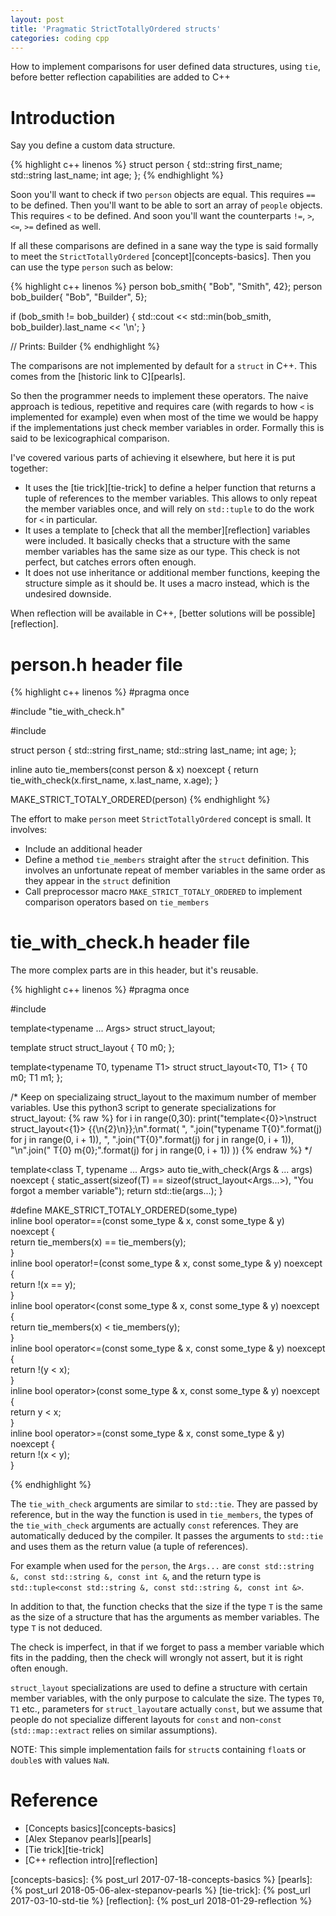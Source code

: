 ```yaml
---
layout: post
title: 'Pragmatic StrictTotallyOrdered structs'
categories: coding cpp
---
```


How to implement comparisons for user defined data structures, using `tie`,
before better reflection capabilities are added to C++


# Introduction

Say you define a custom data structure.

{% highlight c++ linenos %}
struct person {
  std::string first_name;
  std::string last_name;
  int age;
};
{% endhighlight %}

Soon you'll want to check if two `person` objects are equal. This requires `==`
to be defined. Then you'll want to be able to sort an array of `people`
objects. This requires `<` to be defined. And soon you'll want the counterparts
`!=`, `>`, `<=`, `>=` defined as well.

If all these comparisons are defined in a sane way the type is said formally to
meet the `StrictTotallyOrdered` [concept][concepts-basics]. Then you can use
the type `person` such as below:

{% highlight c++ linenos %}
person bob_smith{ "Bob", "Smith", 42};
person bob_builder{ "Bob", "Builder", 5};

if (bob_smith != bob_builder) {
  std::cout << std::min(bob_smith, bob_builder).last_name << '\n';
}

// Prints: Builder
{% endhighlight %}

The comparisons are not implemented by default for a `struct` in C++. This
comes from the [historic link to C][pearls].

So then the programmer needs to implement these operators. The naive approach
is tedious, repetitive and requires care (with regards to how `<` is
implemented for example) even when most of the time we would be happy if the
implementations just check member variables in order. Formally this is said to
be lexicographical comparison.

I've covered various parts of achieving it elsewhere, but here it is put
together:

- It uses the [tie trick][tie-trick] to define a helper function that returns a
  tuple of references to the member variables. This allows to only repeat the
  member variables once, and will rely on `std::tuple` to do the work for `<`
  in particular.
- It uses a template to [check that all the member][reflection] variables were
  included. It basically checks that a structure with the same member variables
  has the same size as our type. This check is not perfect, but catches errors
  often enough.
- It does not use inheritance or additional member functions, keeping the
  structure simple as it should be. It uses a macro instead, which is the
  undesired downside.

When reflection will be available in C++, [better solutions will be
possible][reflection].

# person.h header file
{% highlight c++ linenos %}
#pragma once

#include "tie_with_check.h"

#include <string>

struct person {
  std::string first_name;
  std::string last_name;
  int age;
};

inline auto tie_members(const person & x) noexcept {
  return tie_with_check<person>(x.first_name, x.last_name, x.age);
}

MAKE_STRICT_TOTALY_ORDERED(person)
{% endhighlight %}

The effort to make `person` meet `StrictTotallyOrdered` concept is small. It
involves:

- Include an additional header
- Define a method `tie_members` straight after the `struct` definition.  This
  involves an unfortunate repeat of member variables in the same order as they
  appear in the `struct` definition
- Call preprocessor macro `MAKE_STRICT_TOTALY_ORDERED` to implement comparison
  operators based on `tie_members`


# tie_with_check.h header file

The more complex parts are in this header, but it's reusable.

{% highlight c++ linenos %}
#pragma once

#include <tuple>

template<typename ... Args>
struct struct_layout;

template<typename T0>
struct struct_layout<T0>
{
  T0 m0;
};

template<typename T0, typename T1>
struct struct_layout<T0, T1>
{
  T0 m0;
  T1 m1;
};

/*
Keep on specializaing struct_layout to the maximum number of member variables.
Use this python3 script to generate specializations for struct_layout:
{% raw %}
for i in range(0,30):
  print("template<{0}>\nstruct struct_layout<{1}> {{\n{2}\n}};\n".format(
    ", ".join("typename T{0}".format(j) for j in range(0, i + 1)),
    ", ".join("T{0}".format(j) for j in range(0, i + 1)),
    "\n".join("  T{0} m{0};".format(j) for j in range(0, i + 1))
    ))
{% endraw %}
*/

template<class T, typename ... Args>
auto tie_with_check(Args & ... args) noexcept
{
  static_assert(sizeof(T) == sizeof(struct_layout<Args...>),
      "You forgot a member variable");
  return std::tie(args...);
}

#define MAKE_STRICT_TOTALY_ORDERED(some_type) \
inline bool operator==(const some_type & x, const some_type & y) noexcept { \
  return tie_members(x) == tie_members(y); \
} \
inline bool operator!=(const some_type & x, const some_type & y) noexcept { \
  return !(x == y); \
} \
inline bool operator<(const some_type & x, const some_type & y) noexcept { \
  return tie_members(x) < tie_members(y); \
} \
inline bool operator<=(const some_type & x, const some_type & y) noexcept { \
  return !(y < x); \
} \
inline bool operator>(const some_type & x, const some_type & y) noexcept { \
  return y < x; \
} \
inline bool operator>=(const some_type & x, const some_type & y) noexcept { \
  return !(x < y); \
}

{% endhighlight %}

The `tie_with_check` arguments are similar to `std::tie`. They are passed by
reference, but in the way the function is used in `tie_members`, the types of
the `tie_with_check` arguments are actually `const` references. They are
automatically deduced by the compiler. It passes the arguments to `std::tie`
and uses them as the return value (a tuple of references).

For example when used for the `person`, the `Args...` are `const std::string &,
const std::string &, const int &`, and the return type is `std::tuple<const
std::string &, const std::string &, const int &>`.

In addition to that, the function checks that the size if the type `T` is the
same as the size of a structure that has the arguments as member variables. The
type `T` is not deduced.

The check is imperfect, in that if we forget to pass a member variable which
fits in the padding, then the check will wrongly not assert, but it is right
often enough.

`struct_layout` specializations are used to define a structure with certain
member variables, with the only purpose to calculate the size. The types `T0`,
`T1` etc., parameters for `struct_layout`are actually `const`, but we assume
that people do not specialize different layouts for `const` and non-`const`
(`std::map::extract` relies on similar assumptions).

NOTE: This simple implementation fails for `struct`s containing `float`s or
`double`s with values `NaN`.


# Reference

- [Concepts basics][concepts-basics]
- [Alex Stepanov pearls][pearls]
- [Tie trick][tie-trick]
- [C++ reflection intro][reflection]


[concepts-basics]: {% post_url 2017-07-18-concepts-basics %}
[pearls]:          {% post_url 2018-05-06-alex-stepanov-pearls %}
[tie-trick]:       {% post_url 2017-03-10-std-tie %}
[reflection]:      {% post_url 2018-01-29-reflection %}


